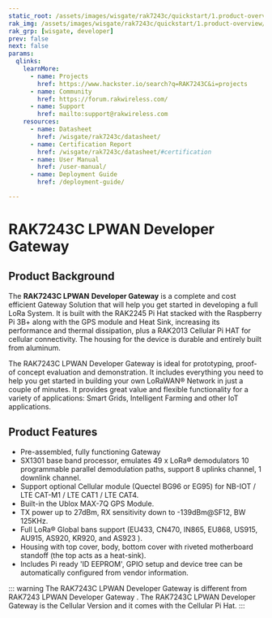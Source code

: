```yaml
---
static_root: /assets/images/wisgate/rak7243c/quickstart/1.product-overview/1.index
rak_img: /assets/images/wisgate/rak7243c/quickstart/1.product-overview/1.index/RAK7243C.svg
rak_grp: [wisgate, developer]
prev: false
next: false
params:
  qlinks:
    learnMore:
      - name: Projects
        href: https://www.hackster.io/search?q=RAK7243C&i=projects
      - name: Community
        href: https://forum.rakwireless.com/
      - name: Support
        href: mailto:support@rakwireless.com
    resources:
      - name: Datasheet
        href: /wisgate/rak7243c/datasheet/
      - name: Certification Report
        href: /wisgate/rak7243c/datasheet/#certification
      - name: User Manual
        href: /user-manual/
      - name: Deployment Guide
        href: /deployment-guide/

---
```


# RAK7243C LPWAN Developer Gateway

<rk-img
  :src="`${$frontmatter.static_root}/1.pnebj6mub4bpzc83ehzw.jpg`"
  width="75%"
  figure-number="1"
  caption="RAK7243C LPWAN Developer Gateway"
/>

## Product Background

The **RAK7243C LPWAN** **Developer Gateway** is a complete and cost efficient Gateway Solution that will help you get started in developing a full LoRa System. It is built with the RAK2245 Pi Hat stacked with the Raspberry Pi 3B+ along with the GPS module and Heat Sink, increasing its performance and thermal dissipation, plus a RAK2013 Cellular Pi HAT for cellular connectivity. The housing for the device is durable and entirely built from aluminum.

The RAK7243C LPWAN Developer Gateway is ideal for prototyping, proof-of concept evaluation and demonstration. It includes everything you need to help you get started in building your own LoRaWAN® Network in just a couple of minutes. It provides great value and flexible functionality for a variety of applications: Smart Grids, Intelligent Farming and other IoT applications.

<rk-btn
  src="/wisgate/rak7243c/quickstart/#quick-start-guide"
  label="Get Started with RAK7243C LPWAN Developer Gateway"
/>

<rk-quick-links :params="$frontmatter.params.qlinks" />

## Product Features

- Pre-assembled, fully functioning Gateway
- SX1301 base band processor, emulates 49 x LoRa® demodulators 10 programmable parallel demodulation paths, support 8 uplinks channel, 1 downlink channel.
- Support optional Cellular module (Quectel BG96 or EG95) for NB-IOT / LTE CAT-M1 / LTE CAT1 / LTE CAT4.
- Built-in the Ublox MAX-7Q GPS Module.
- TX power up to 27dBm, RX sensitivity down to -139dBm@SF12, BW 125KHz.
- Full LoRa® Global bans support (EU433, CN470, IN865, EU868, US915, AU915, AS920, KR920, and AS923 ).
- Housing with top cover, body, bottom cover with riveted motherboard standoff (the top acts as a heat-sink).
- Includes Pi ready 'ID EEPROM', GPIO setup and device tree can be automatically configured from vendor information.

::: warning
 The RAK7243C LPWAN Developer Gateway is different from RAK7243 LPWAN Developer Gateway . The RAK7243C LPWAN Developer Gateway is the Cellular Version and it comes with the Cellular Pi Hat.
:::


<rk-btn
  src="https://store.rakwireless.com/products/rak7243c-pilot-gateway"
  label="Buy a RAK7243C LPWAN Developer Gateway"
  _blank
/>